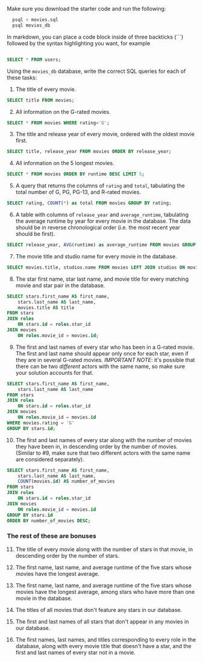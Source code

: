 Make sure you download the starter code and run the following:

```sh
  psql < movies.sql
  psql movies_db
```

In markdown, you can place a code block inside of three backticks (```) followed by the syntax highlighting you want, for example

```sql

SELECT * FROM users;

```

Using the `movies_db` database, write the correct SQL queries for each of these tasks:

1.  The title of every movie.

```SQL
SELECT title FROM movies;
```

2.  All information on the G-rated movies.

```SQL
SELECT * FROM movies WHERE rating='G';
```

3.  The title and release year of every movie, ordered with the
    oldest movie first.

```SQL
SELECT title, release_year FROM movies ORDER BY release_year;
```

4.  All information on the 5 longest movies.

```SQL
SELECT * FROM movies ORDER BY runtime DESC LIMIT 5;
```

5.  A query that returns the columns of `rating` and `total`, tabulating the
    total number of G, PG, PG-13, and R-rated movies.

```SQL
SELECT rating, COUNT(*) as total FROM movies GROUP BY rating;
```

6.  A table with columns of `release_year` and `average_runtime`,
    tabulating the average runtime by year for every movie in the database. The data should be in reverse chronological order (i.e. the most recent year should be first).

```SQL
SELECT release_year, AVG(runtime) as average_runtime FROM movies GROUP BY release_year ORDER BY release_year DESC;
```

7.  The movie title and studio name for every movie in the
    database.

```SQL
SELECT movies.title, studios.name FROM movies LEFT JOIN studios ON movies.studio_id = studios.id;
```

8.  The star first name, star last name, and movie title for every
    matching movie and star pair in the database.

```SQL
SELECT stars.first_name AS first_name,
    stars.last_name AS last_name,
    movies.title AS title
FROM stars
JOIN roles
    ON stars.id = roles.star_id
JOIN movies
    ON roles.movie_id = movies.id;
```

9.  The first and last names of every star who has been in a G-rated movie. The first and last name should appear only once for each star, even if they are in several G-rated movies. _IMPORTANT NOTE_: it's possible that there can be two _different_ actors with the same name, so make sure your solution accounts for that.

```SQL
SELECT stars.first_name AS first_name,
    stars.last_name AS last_name
FROM stars
JOIN roles
    ON stars.id = roles.star_id
JOIN movies
    ON roles.movie_id = movies.id
WHERE movies.rating = 'G'
GROUP BY stars.id;
```

10. The first and last names of every star along with the number
    of movies they have been in, in descending order by the number of movies. (Similar to #9, make sure
    that two different actors with the same name are considered separately).

```SQL
SELECT stars.first_name AS first_name,
    stars.last_name AS last_name,
    COUNT(movies.id) AS number_of_movies
FROM stars
JOIN roles
    ON stars.id = roles.star_id
JOIN movies
    ON roles.movie_id = movies.id
GROUP BY stars.id
ORDER BY number_of_movies DESC;
```

### The rest of these are bonuses

11. The title of every movie along with the number of stars in
    that movie, in descending order by the number of stars.

12. The first name, last name, and average runtime of the five
    stars whose movies have the longest average.

13. The first name, last name, and average runtime of the five
    stars whose movies have the longest average, among stars who have more than one movie in the database.

14. The titles of all movies that don't feature any stars in our
    database.

15. The first and last names of all stars that don't appear in any movies in our database.

16. The first names, last names, and titles corresponding to every
    role in the database, along with every movie title that doesn't have a star, and the first and last names of every star not in a movie.
